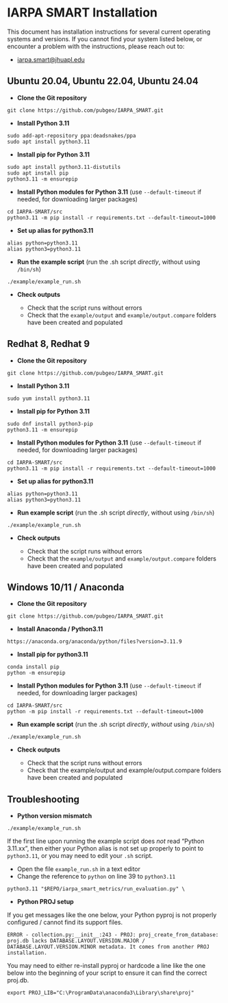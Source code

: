 # IARPA SMART Installation

This document has installation instructions for several current operating systems and versions. If you cannot find your system listed below, or encounter a problem with the instructions, please reach out to:

* iarpa.smart@jhuapl.edu

## Ubuntu 20.04, Ubuntu 22.04, Ubuntu 24.04
- **Clone the Git repository**

```
git clone https://github.com/pubgeo/IARPA_SMART.git
```

- **Install Python 3.11**

```
sudo add-apt-repository ppa:deadsnakes/ppa
sudo apt install python3.11
```

- **Install pip for Python 3.11**

```
sudo apt install python3.11-distutils
sudo apt install pip
python3.11 -m ensurepip
```

- **Install Python modules for Python 3.11**
(use `--default-timeout` if needed, for downloading larger packages)

```
cd IARPA-SMART/src
python3.11 -m pip install -r requirements.txt --default-timeout=1000
```

- **Set up alias for python3.11**

```
alias python=python3.11
alias python3=python3.11
```

- **Run the example script**
(run the .sh script *directly*, without using `/bin/sh`)

```
./example/example_run.sh
```

- **Check outputs**

  - Check that the script runs without errors
  - Check that the `example/output` and `example/output.compare` folders have been created and populated

## Redhat 8, Redhat 9
- **Clone the Git repository**

```
git clone https://github.com/pubgeo/IARPA_SMART.git
```

- **Install Python 3.11**

```
sudo yum install python3.11
```

- **Install pip for Python 3.11**

```
sudo dnf install python3-pip
python3.11 -m ensurepip
```

- **Install Python modules for Python 3.11**
(use `--default-timeout` if needed, for downloading larger packages)

```
cd IARPA-SMART/src
python3.11 -m pip install -r requirements.txt --default-timeout=1000
```

- **Set up alias for python3.11**

```
alias python=python3.11
alias python3=python3.11
```

- **Run example script**
(run the .sh script *directly*, without using `/bin/sh`)

```
./example/example_run.sh
```

- **Check outputs**

  - Check that the script runs without errors
  - Check that the `example/output` and `example/output.compare` folders have been created and populated

## Windows 10/11 / Anaconda

- **Clone the Git repository**

```
git clone https://github.com/pubgeo/IARPA_SMART.git
```

- **Install Anaconda / Python3.11**

```
https://anaconda.org/anaconda/python/files?version=3.11.9
```

- **Install pip for python3.11**

```
conda install pip
python -m ensurepip
```

- **Install Python modules for Python 3.11**
(use `--default-timeout` if needed, for downloading larger packages)

```
cd IARPA-SMART/src
python -m pip install -r requirements.txt --default-timeout=1000
```

- **Run example script**
(run the .sh script *directly*, *without* using `/bin/sh`)

```
./example/example_run.sh
```

- **Check outputs**

  - Check that the script runs without errors
  - Check that the example/output and example/output.compare folders have been created and populated

## Troubleshooting

- **Python version mismatch**

```
./example/example_run.sh
```

If the first line upon running the example script does *not* read “Python 3.11.xx”, then either your Python alias is not set up properly to point to `python3.11`, or you may need to edit your `.sh` script.
	
- Open the file `example_run.sh` in a text editor
- Change the reference to `python` on line 39 to `python3.11`

```
python3.11 "$REPO/iarpa_smart_metrics/run_evaluation.py" \
```

- **Python PROJ setup**

If you get messages like the one below, your Python pyproj is not properly configured / cannot find its support files.

    ERROR - collection.py:__init__:243 - PROJ: proj_create_from_database: proj.db lacks DATABASE.LAYOUT.VERSION.MAJOR / DATABASE.LAYOUT.VERSION.MINOR metadata. It comes from another PROJ installation.

You may need to either re-install pyproj or hardcode a line like the one below into the beginning of your script to ensure it can find the correct proj.db.

```
export PROJ_LIB="C:\ProgramData\anaconda3\Library\share\proj"
```

